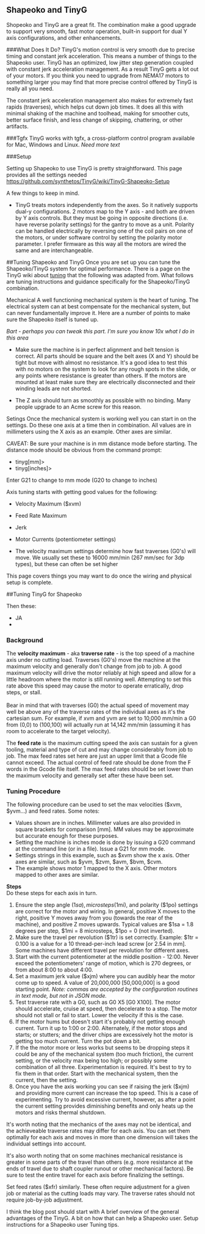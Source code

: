 ## Shapeoko and TinyG
Shopeoko and TinyG are a great fit. The combination make a good upgrade to support very smooth, fast motor operation, built-in support for dual Y axis configurations, and other enhancements. 

###What Does It Do?
TinyG's motion control is very smooth due to precise timing and constant jerk acceleration. This means a number of things to the Shapeoko user. TinyG has an optimized, low jitter step generation coupled with constant jerk acceleration management. As a result TinyG gets a lot out of your motors. If you think you need to upgrade from NEMA17 motors to something larger you may find that more precise control offered by TinyG is really all you need.

The constant jerk acceleration management also makes for extremely fast rapids (traverses), which helps cut down job times. It does all this with minimal shaking of the machine and toolhead, making for smoother cuts, better surface finish, and less change of skipping, chattering, or other artifacts.

<Insert video here>

###Tgfx
TinyG works with tgfx, a cross-platform control program available for Mac, Windows and Linux. 
_Need more text_

###Setup

Setting up Shapeoko to use TinyG is pretty straightforward. This page provides all the settings needed
https://github.com/synthetos/TinyG/wiki/TinyG-Shapeoko-Setup

A few things to keep in mind.

* TinyG treats motors independently from the axes. So it natively supports dual-y configurations. 2 motors map to the Y axis - and both are driven by Y axis controls. But they must be going in opposite directions (i.e. have reverse polarity settings) for the gantry to move as a unit. Polarity can be handled electrically by reversing one of the coil pairs on one of the motors, or under software control by setting the polarity motor parameter. I prefer firmware as this way all the motors are wired the same and are interchangeable.

##Tuning Shapeoko and TinyG
Once you are set up you can tune the Shapeoko/TinyG system for optimal performance. There is a page on the TinyG wiki about [tuning](https://github.com/synthetos/TinyG/wiki/TinyG-Tuning) that the following was adapted from. What follows are tuning instructions and guidance specifically for the Shapeoko/TinyG combination.

Mechanical
A well functioning mechanical system is the heart of tuning. The electrical system can at best compensate for the mechanical system, but can never fundamentally improve it. Here are a number of points to make sure the Shapeoko itself is tuned up.

_Bart - perhaps you can tweak this part. I'm sure you know 10x what I do in this area_

* Make sure the machine is in perfect alignment and belt tension is correct. All parts should be square and the belt axes (X and Y) should be tight but move with almost no resistance. It's a good idea to test this with no motors on the system to look for any rough spots in the slide, or any points where resistance is greater than others. If the motors are mounted at least make sure they are electrically disconnected and their winding leads are not shorted. 

* The Z axis should turn as smoothly as possible with no binding. Many people upgrade to an Acme screw for this reason. 

Setings
Once the mechanical system is working well you can start in on the settings. Do these one axis at a time then in combination. All values are in millimeters using the X axis as an example. Other axes are similar.

CAVEAT: Be sure your machine is in mm distance mode before starting. The distance mode should be obvious from the command prompt:

* tinyg[mm]>
* tinyg[inches]>

Enter G21 to change to mm mode (G20 to change to inches)

Axis tuning starts with getting good values for the following:

* Velocity Maximum ($xvm)
* Feed Rate Maximum
* Jerk
* Motor Currents (potentiometer settings)


* The velocity maximum settings determine how fast traverses (G0's) will move. We usually set these to 16000 mm/min (267 mm/sec for 3dp types), but these can often be set higher


This page covers things you may want to do once the wiring and physical setup is complete.

##Tuning TinyG for Shapeoko


Then these:
* JA
* 

### Background
The **velocity maximum** - aka **traverse rate** - is the top speed of a machine axis under no cutting load. Traverses (G0's) move the machine at the maximum velocity and generally don't change from job to job. A good maximum velocity will drive the motor reliably at high speed and allow for a little headroom where the motor is still running well. Attempting to set this rate above this speed may cause the motor to operate erratically, drop steps, or stall.<br><br>
Bear in mind that with traverses (G0) the actual speed of movement may well be above any of the traverse rates of the individual axes as it's the cartesian sum. For example, if xvm and yvm are set to 10,000 mm/min a G0 from (0,0) to (100,100) will actually run at 14,142 mm/min (assuming it has room to accelerate to the target velocity). 

The **feed rate** is the maximum cutting speed the axis can sustain for a given tooling, material and type of cut and may change considerably from job to job. The max feed rates set here are just an upper limit that a Gcode file cannot exceed. The actual control of feed rate should be done from the F words in the Gcode file itself. The max feed rates should be set lower than the maximum velocity and generally set after these have been set.

### Tuning Procedure
The following procedure can be used to set the max velocities ($xvm, $yvm...) and feed rates. Some notes:

* Values shown are in inches. Millimeter values are also provided in square brackets for comparison [mm]. MM values may be approximate but accurate enough for these purposes. 
* Setting the machine is inches mode is done by issuing a G20 command at the command line (or in a file). Issue a G21 for mm mode.
* Settings strings in this example, such as $xvm show the x axis. Other axes are similar, such as $yvm, $zvm, $avm, $bvm, $cvm. 
* The example shows motor 1 mapped to the X axis. Other motors mapped to other axes are similar.

**Steps**<br>
Do these steps for each axis in turn.

1. Ensure the step angle ($1sa), microsteps ($1mi), and polarity ($1po) settings are correct for the motor and wiring. In general, positive X moves to the right, positive Y moves away from you (towards the rear of the machine), and positive Z moves upwards. Typical values are $1sa = 1.8 degrees per step, $1mi = 8 microsteps, $1po = 0 (not inverted).
1. Make sure the travel per revolution ($1tr) is set correctly. Example: $1tr = 0.100 is a value for a 10 thread-per-inch lead screw [or 2.54 in mm]. Some machines have different travel per revolution for different axes. 
1. Start with the current potentiometer at the middle position - 12:00. Never exceed the potentiometers' range of motion, which is 270 degrees, or from about 8:00 to about 4:00. 
1. Set a maximum jerk value ($xjm) where you can audibly hear the motor come up to speed. A value of 20,000,000 [50,000,000] is a good starting point. _Note: commas are accepted by the configuration routines in text mode, but not in JSON mode._
1. Test traverse rate with a G0, such as G0 X5 [G0 X100]. The motor should accelerate, cruise at speed, then decelerate to a stop. The motor should not stall or fail to start. Lower the velocity if this is the case. 
1. If the motor hums but doesn't start it's probably not getting enough current. Turn it up to 1:00 or 2:00. Alternately, if the motor stops and starts; or stutters; and the driver chips are excessively hot the motor is getting too much current. Turn the pot down a bit.
1. If the the motor more or less works but seems to be dropping steps it could be any of the mechanical system (too much friction), the current setting, or the velocity max being too high; or possibly some combination of all three. Experimentation is required. It's best to try to fix them in that order. Start with the mechanical system, then the current, then the setting.
1. Once you have the axis working you can see if raising the jerk ($xjm) and providing more current can increase the top speed. This is a case of experimenting. Try to avoid excessive current, however, as after a point the current setting provides diminishing benefits and only heats up the motors and risks thermal shutdown. 

It's worth noting that the mechanics of the axes may not be identical, and the achieveable traverse rates may differ for each axis. You can set them optimally for each axis and moves in more than one dimension will takes the individual settings into account.&nbsp; 

It's also worth noting that on some machines mechanical resistance is greater in some parts of the travel than others (e.g. more resistance at the ends of travel due to shaft coupler runout or other mechanical factors). Be sure to test the entire travel for each axis before finalizing the settings.

Set feed rates ($xfr) similarly. These often require adjustment for a given job or material as the cutting loads may vary. The traverse rates should not require job-by-job adjustment.


I think the blog post should start with 
A brief overview of the general advantages of the TinyG.
A bit on how that can help a Shapeoko user.
Setup instructions for a Shapeoko user
Tuning tips.